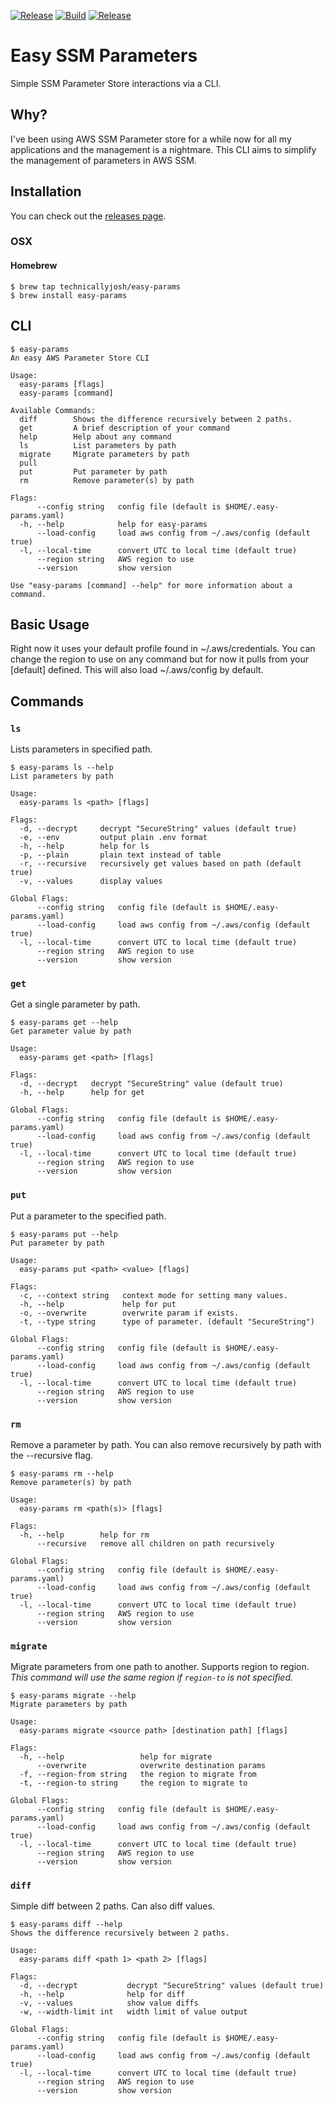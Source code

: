 [![Release](https://img.shields.io/github/release/technicallyjosh/easy-params.svg)](https://github.com/technicallyjosh/easy-params/releases/latest)
[![Build](https://github.com/technicallyjosh/easy-params/workflows/Build/badge.svg)](https://github.com/technicallyjosh/easy-params/actions?query=workflow%3ABuild)
[![Release](https://github.com/technicallyjosh/easy-params/workflows/Release/badge.svg)](https://github.com/technicallyjosh/easy-params/actions?query=workflow%3ARelease)

# Easy SSM Parameters

Simple SSM Parameter Store interactions via a CLI.

## Why?

I've been using AWS SSM Parameter store for a while now for all my applications
and the management is a nightmare. This CLI aims to simplify the management of
parameters in AWS SSM.

## Installation

You can check out the [releases page](https://github.com/technicallyjosh/easy-params/releases).

### OSX

#### Homebrew

```console
$ brew tap technicallyjosh/easy-params
$ brew install easy-params
```

## CLI

```console
$ easy-params
An easy AWS Parameter Store CLI

Usage:
  easy-params [flags]
  easy-params [command]

Available Commands:
  diff        Shows the difference recursively between 2 paths.
  get         A brief description of your command
  help        Help about any command
  ls          List parameters by path
  migrate     Migrate parameters by path
  pull
  put         Put parameter by path
  rm          Remove parameter(s) by path

Flags:
      --config string   config file (default is $HOME/.easy-params.yaml)
  -h, --help            help for easy-params
      --load-config     load aws config from ~/.aws/config (default true)
  -l, --local-time      convert UTC to local time (default true)
      --region string   AWS region to use
      --version         show version

Use "easy-params [command] --help" for more information about a command.
```

## Basic Usage

Right now it uses your default profile found in ~/.aws/credentials. You can change the region to use
on any command but for now it pulls from your [default] defined. This will also load ~/.aws/config
by default.

## Commands

### `ls`

Lists parameters in specified path.

```console
$ easy-params ls --help
List parameters by path

Usage:
  easy-params ls <path> [flags]

Flags:
  -d, --decrypt     decrypt "SecureString" values (default true)
  -e, --env         output plain .env format
  -h, --help        help for ls
  -p, --plain       plain text instead of table
  -r, --recursive   recursively get values based on path (default true)
  -v, --values      display values

Global Flags:
      --config string   config file (default is $HOME/.easy-params.yaml)
      --load-config     load aws config from ~/.aws/config (default true)
  -l, --local-time      convert UTC to local time (default true)
      --region string   AWS region to use
      --version         show version
```

### `get`

Get a single parameter by path.

```console
$ easy-params get --help
Get parameter value by path

Usage:
  easy-params get <path> [flags]

Flags:
  -d, --decrypt   decrypt "SecureString" value (default true)
  -h, --help      help for get

Global Flags:
      --config string   config file (default is $HOME/.easy-params.yaml)
      --load-config     load aws config from ~/.aws/config (default true)
  -l, --local-time      convert UTC to local time (default true)
      --region string   AWS region to use
      --version         show version
```

### `put`

Put a parameter to the specified path.

```console
$ easy-params put --help
Put parameter by path

Usage:
  easy-params put <path> <value> [flags]

Flags:
  -c, --context string   context mode for setting many values.
  -h, --help             help for put
  -o, --overwrite        overwrite param if exists.
  -t, --type string      type of parameter. (default "SecureString")

Global Flags:
      --config string   config file (default is $HOME/.easy-params.yaml)
      --load-config     load aws config from ~/.aws/config (default true)
  -l, --local-time      convert UTC to local time (default true)
      --region string   AWS region to use
      --version         show version
```

### `rm`

Remove a parameter by path. You can also remove recursively by path with the --recursive flag.

```console
$ easy-params rm --help
Remove parameter(s) by path

Usage:
  easy-params rm <path(s)> [flags]

Flags:
  -h, --help        help for rm
      --recursive   remove all children on path recursively

Global Flags:
      --config string   config file (default is $HOME/.easy-params.yaml)
      --load-config     load aws config from ~/.aws/config (default true)
  -l, --local-time      convert UTC to local time (default true)
      --region string   AWS region to use
      --version         show version
```

### `migrate`

Migrate parameters from one path to another. Supports region to region. _This command will use the
same region if `region-to` is not specified._

```console
$ easy-params migrate --help
Migrate parameters by path

Usage:
  easy-params migrate <source path> [destination path] [flags]

Flags:
  -h, --help                 help for migrate
      --overwrite            overwrite destination params
  -f, --region-from string   the region to migrate from
  -t, --region-to string     the region to migrate to

Global Flags:
      --config string   config file (default is $HOME/.easy-params.yaml)
      --load-config     load aws config from ~/.aws/config (default true)
  -l, --local-time      convert UTC to local time (default true)
      --region string   AWS region to use
      --version         show version
```

### `diff`

Simple diff between 2 paths. Can also diff values.

```console
$ easy-params diff --help
Shows the difference recursively between 2 paths.

Usage:
  easy-params diff <path 1> <path 2> [flags]

Flags:
  -d, --decrypt           decrypt "SecureString" values (default true)
  -h, --help              help for diff
  -v, --values            show value diffs
  -w, --width-limit int   width limit of value output

Global Flags:
      --config string   config file (default is $HOME/.easy-params.yaml)
      --load-config     load aws config from ~/.aws/config (default true)
  -l, --local-time      convert UTC to local time (default true)
      --region string   AWS region to use
      --version         show version
```
